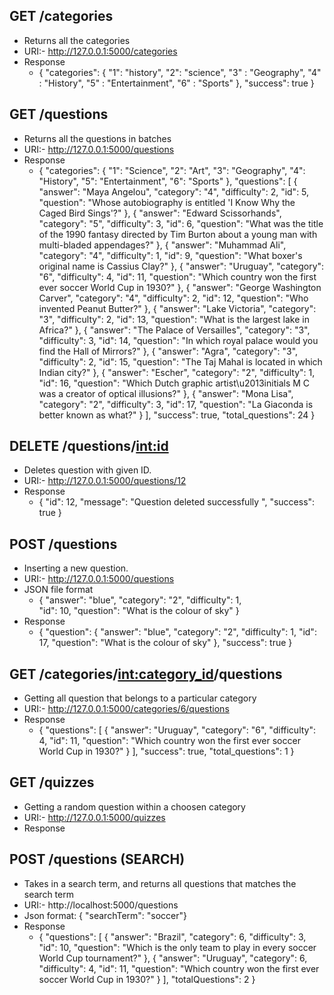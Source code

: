 ## GET /categories
  * Returns all the categories
  * URI:- http://127.0.0.1:5000/categories
  * Response
      * {
      "categories": {
          "1": "history",
          "2": "science",
          "3" : "Geography",
          "4" : "History",
          "5" : "Entertainment",
          "6" : "Sports"
          },
      "success": true
          }

## GET /questions
 * Returns all the questions in batches
 * URI:- http://127.0.0.1:5000/questions
 * Response 
    * {
        "categories": {
            "1": "Science",
            "2": "Art",
            "3": "Geography",
            "4": "History",
            "5": "Entertainment",
            "6": "Sports"
        },
        "questions": [
            {
            "answer": "Maya Angelou",
            "category": "4",
            "difficulty": 2,
            "id": 5,
            "question": "Whose autobiography is entitled 'I Know Why the Caged Bird Sings'?"
            },
            {
            "answer": "Edward Scissorhands",
            "category": "5",
            "difficulty": 3,
            "id": 6,
            "question": "What was the title of the 1990 fantasy directed by Tim Burton about a young man with multi-bladed appendages?"
            },
            {
            "answer": "Muhammad Ali",
            "category": "4",
            "difficulty": 1,
            "id": 9,
            "question": "What boxer's original name is Cassius Clay?"
            },
            {
            "answer": "Uruguay",
            "category": "6",
            "difficulty": 4,
            "id": 11,
            "question": "Which country won the first ever soccer World Cup in 1930?"
            },
            {
            "answer": "George Washington Carver",
            "category": "4",
            "difficulty": 2,
            "id": 12,
            "question": "Who invented Peanut Butter?"
            },
            {
            "answer": "Lake Victoria",
            "category": "3",
            "difficulty": 2,
            "id": 13,
            "question": "What is the largest lake in Africa?"
            },
            {
            "answer": "The Palace of Versailles",
            "category": "3",
            "difficulty": 3,
            "id": 14,
            "question": "In which royal palace would you find the Hall of Mirrors?"
            },
            {
            "answer": "Agra",
            "category": "3",
            "difficulty": 2,
            "id": 15,
            "question": "The Taj Mahal is located in which Indian city?"
            },
            {
            "answer": "Escher",
            "category": "2",
            "difficulty": 1,
            "id": 16,
            "question": "Which Dutch graphic artist\u2013initials M C was a creator of optical illusions?"
            },
            {
            "answer": "Mona Lisa",
            "category": "2",
            "difficulty": 3,
            "id": 17,
            "question": "La Giaconda is better known as what?"
            }
        ],
        "success": true,
        "total_questions": 24
      }


## DELETE /questions/<int:id>
  * Deletes question with given ID.
  * URI:- http://127.0.0.1:5000/questions/12
  * Response
      * {
              "id": 12,
              "message": "Question deleted successfully ",
              "success": true
          }
## POST /questions
  * Inserting a new question.
  * URI:- http://127.0.0.1:5000/questions
  * JSON file format
      * {
          "answer": "blue",
          "category": "2",
          "difficulty": 1,    
          "id": 10,
          "question": "What is the colour of sky"
          }
  * Response
      * {
          "question": {
              "answer": "blue",
              "category": "2",
              "difficulty": 1,
              "id": 17,
              "question": "What is the colour of sky"
                      },
          "success": true
       }

## GET /categories/<int:category_id>/questions
  * Getting all question that belongs to a particular category
  * URI:- http://127.0.0.1:5000/categories/6/questions
  * Response
    * {
    "questions": [
        {
        "answer": "Uruguay",
        "category": "6",
        "difficulty": 4,
        "id": 11,
        "question": "Which country won the first ever soccer World Cup in 1930?"
        }
    ],
    "success": true,
    "total_questions": 1
    }

## GET /quizzes
  * Getting a random question within a choosen category
  * URI:- http://127.0.0.1:5000/quizzes
  * Response

## POST /questions  (SEARCH)
   * Takes in a search term, and returns all questions that matches the search term
   * URI:- http://localhost:5000/questions
   * Json format: 
     { "searchTerm": "soccer"}
   * Response 
     * {
        "questions": [
            {
            "answer": "Brazil",
            "category": 6,
            "difficulty": 3,
            "id": 10,
            "question": "Which is the only team to play in every soccer World Cup tournament?"
            },
            {
            "answer": "Uruguay",
            "category": 6,
            "difficulty": 4,
            "id": 11,
            "question": "Which country won the first ever soccer World Cup in 1930?"
            }
        ],
        "totalQuestions": 2
        }